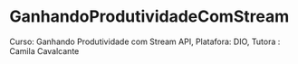 # GanhandoProdutividadeComStream
Curso: Ganhando Produtividade com Stream API, Platafora: DIO, Tutora : Camila Cavalcante
